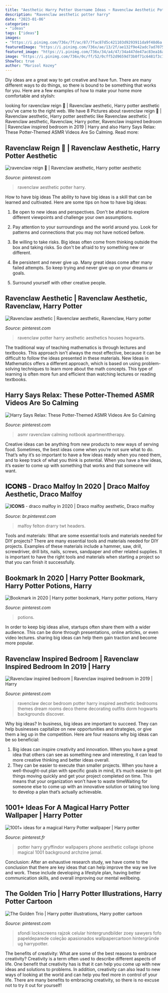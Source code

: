 ```yaml
---
title: "Aesthetic Harry Potter Username Ideas ~ Ravenclaw Aesthetic Potter Harry"
description: "Ravenclaw aesthetic potter harry"
date: "2023-01-06"
categories:
- "ideas"
tags: ["ideas"]
images:
- "https://i.pinimg.com/736x/7f/ac/87/7fac87d5c421103d9293911da9f48d6a.jpg"
featuredImage: "https://i.pinimg.com/736x/ae/13/2f/ae132f9e42adc7ad7075111f2535e8fb--ravenclaw-aesthetics.jpg"
featured_image: "https://i.pinimg.com/736x/34/a4/47/34a447de47ac83ea16afc1cacf353bb4.jpg"
image: "https://i.pinimg.com/736x/0c/ff/52/0cff52d9659d73b0f71c6481f3c16e9b.jpg"
ShowToc: true
author: "Marisol Kozey"
---
```



Diy ideas are a great way to get creative and have fun. There are many different ways to do things, so there is bound to be something that works for you. Here are a few examples of how to make your home more comfortable and stylish: 

	

		
looking for ravenclaw reign 💎 | Ravenclaw aesthetic, Harry potter aesthetic you've came to the right web. We have 8 Pictures about ravenclaw reign 💎 | Ravenclaw aesthetic, Harry potter aesthetic like Ravenclaw aesthetic | Ravenclaw aesthetic, Ravenclaw, Harry potter, Ravenclaw inspired bedroom | Ravenclaw inspired bedroom in 2019 | Harry and also Harry Says Relax: These Potter-Themed ASMR Videos Are So Calming. Read more:
		
    
## Ravenclaw Reign 💎 | Ravenclaw Aesthetic, Harry Potter Aesthetic

<img loading=lazy src="https://i.pinimg.com/736x/7f/ac/87/7fac87d5c421103d9293911da9f48d6a.jpg" onerror="this.onerror=null;this.src='https://tse1.mm.bing.net/th?id=OIP.0uOt1d_QrYooYuzUjUwwPgHaKH&amp;pid=15.1';" alt="ravenclaw reign 💎 | Ravenclaw aesthetic, Harry potter aesthetic">

_Source: pinterest.com_

>ravenclaw aesthetic potter harry. 

	

How to have big ideas
The ability to have big ideas is a skill that can be learned and cultivated. Here are some tips on how to have big ideas:
1. Be open to new ideas and perspectives. Don't be afraid to explore different viewpoints and challenge your own assumptions.

2. Pay attention to your surroundings and the world around you. Look for patterns and connections that you may not have noticed before.

3. Be willing to take risks. Big ideas often come from thinking outside the box and taking risks. So don't be afraid to try something new or different.

4. Be persistent and never give up. Many great ideas come after many failed attempts. So keep trying and never give up on your dreams or goals.

5. Surround yourself with other creative people.

    
## Ravenclaw Aesthetic | Ravenclaw Aesthetic, Ravenclaw, Harry Potter

<img loading=lazy src="https://i.pinimg.com/736x/ae/13/2f/ae132f9e42adc7ad7075111f2535e8fb--ravenclaw-aesthetics.jpg" onerror="this.onerror=null;this.src='https://tse2.mm.bing.net/th?id=OIP.Ak0UWcG2uZh96czV0W5_5QHaLH&amp;pid=15.1';" alt="Ravenclaw aesthetic | Ravenclaw aesthetic, Ravenclaw, Harry potter">

_Source: pinterest.com_

>ravenclaw potter harry aesthetic aesthetics houses hogwarts. 

	

The traditional way of teaching mathematics is through lectures and textbooks. This approach isn't always the most effective, because it can be difficult to follow the ideas presented in these materials. New Ideas in Mathematics offers a different approach, which is based on using problem-solving techniques to learn more about the math concepts. This type of learning is often more fun and efficient than watching lectures or reading textbooks.

    
## Harry Says Relax: These Potter-Themed ASMR Videos Are So Calming

<img loading=lazy src="https://i.pinimg.com/736x/74/05/ea/7405eaa3a27f0a1475bfb513da6ddf8f.jpg" onerror="this.onerror=null;this.src='https://tse4.mm.bing.net/th?id=OIP.ZNWIk1ddWtM7GCm_G7dnPwHaEJ&amp;pid=15.1';" alt="Harry Says Relax: These Potter-Themed ASMR Videos Are So Calming">

_Source: pinterest.com_

>asmr ravenclaw calming notbook apartmenttherapy. 

	

Creative ideas can be anything from new products to new ways of serving food. Sometimes, the best ideas come when you’re not sure what to do. That’s why it’s so important to have a few ideas ready when you need them, and to keep track of what you think is potential. When you have a few ideas, it’s easier to come up with something that works and that someone will want.

    
## 𝐈𝐂𝐎𝐍𝐒 - Draco Malfoy In 2020 | Draco Malfoy Aesthetic, Draco Malfoy

<img loading=lazy src="https://i.pinimg.com/736x/0c/ff/52/0cff52d9659d73b0f71c6481f3c16e9b.jpg" onerror="this.onerror=null;this.src='https://tse2.mm.bing.net/th?id=OIP.9MeZwbiAnbNsoPWVT7lCzQHaHa&amp;pid=15.1';" alt="𝐈𝐂𝐎𝐍𝐒 - draco malfoy in 2020 | Draco malfoy aesthetic, Draco malfoy">

_Source: br.pinterest.com_

>malfoy felton drarry twt headers. 

	

Tools and materials: What are some essential tools and materials needed for DIY projects?
There are many essential tools and materials needed for DIY projects. Examples of these materials include a hammer, saw, drill, screwdriver, drill bits, nails, screws, sandpaper and other related supplies. It is important to have the right tools and materials when starting a project so that you can finish it successfully.

    
## Bookmark In 2020 | Harry Potter Bookmark, Harry Potter Potions, Harry

<img loading=lazy src="https://i.pinimg.com/736x/34/a4/47/34a447de47ac83ea16afc1cacf353bb4.jpg" onerror="this.onerror=null;this.src='https://tse1.mm.bing.net/th?id=OIP.gI26Qw0BvfKvDgIvAEqyPAHaJ3&amp;pid=15.1';" alt="Bookmark in 2020 | Harry potter bookmark, Harry potter potions, Harry">

_Source: pinterest.com_

>potions. 

	

In order to keep big ideas alive, startups often share them with a wider audience. This can be done through presentations, online articles, or even video lectures. sharing big ideas can help them gain traction and become more popular.

    
## Ravenclaw Inspired Bedroom | Ravenclaw Inspired Bedroom In 2019 | Harry

<img loading=lazy src="https://i.pinimg.com/736x/d1/6f/75/d16f7558e9a92bc08e10369c019a1702--ravenclaw.jpg?b=t" onerror="this.onerror=null;this.src='https://tse3.mm.bing.net/th?id=OIP.BhZCRlo5Q3cQVRdQKGNkBAHaJ3&amp;pid=15.1';" alt="Ravenclaw inspired bedroom | Ravenclaw inspired bedroom in 2019 | Harry">

_Source: pinterest.com_

>ravenclaw decor bedroom potter harry inspired aesthetic bedrooms themes dream rooms deco theme decorating outfits dorm hogwarts backgrounds discover. 

	

Why big ideas?
In business, big ideas are important to succeed. They can help businesses capitalize on new opportunities and strategies, or give them a leg up in the competition. Here are four reasons why big ideas can be so beneficial: 
1) Big ideas can inspire creativity and innovation. When you have a great idea that others can see as something new and interesting, it can lead to more creative thinking and better ideas overall. 
2) They can be easier to execute than smaller projects. When you have a well-thought-out plan with specific goals in mind, it’s much easier to get things moving quickly and get your project completed on time. This means that your organization won’t have to waste timeWaiting for someone else to come up with an innovative solution or taking too long to develop a plan that’s actually achievable.

    
## 1001+ Ideas For A Magical Harry Potter Wallpaper | Harry Potter

<img loading=lazy src="https://i.pinimg.com/736x/f3/ec/ec/f3ececd907b808de1b941af442d5bc5f.jpg" onerror="this.onerror=null;this.src='https://tse3.mm.bing.net/th?id=OIP.ile7SIBZS9maPhqwi2k-EAHaNQ&amp;pid=15.1';" alt="1001+ ideas for a magical Harry Potter wallpaper | Harry potter">

_Source: pinterest.fr_

>potter harry gryffindor wallpapers phone aesthetic collage iphone magical 1001 background archzine jamal. 

	

Conclusion:
After an exhaustive research study, we have come to the conclusion that there are key ideas that can help improve the way we live and work. These include developing a lifestyle plan, having better communication skills, and overall improving our mental wellbeing.

    
## The Golden Trio | Harry Potter Illustrations, Harry Potter Cartoon

<img loading=lazy src="https://i.pinimg.com/736x/0a/17/b6/0a17b63fdb4d3c4cfb25a67c4c5161b9.jpg" onerror="this.onerror=null;this.src='https://tse1.mm.bing.net/th?id=OIP.9UojE69IT6HBBHWO1A8vOQHaNL&amp;pid=15.1';" alt="The Golden Trio | Harry potter illustrations, Harry potter cartoon">

_Source: pinterest.com_

>sfondi lockscreens rajzok celular hintergrundbilder zoey sawyers fofo papeldeparede coleção apasionados wallpapercartoon hintergründe ug harrypotter. 

	

The benefits of creativity: What are some of the best reasons to embrace creativity?
Creativity is a term often used to describe different aspects of life. One benefit that creativity has is that it can help you come up with new ideas and solutions to problems. In addition, creativity can also lead to new ways of looking at the world and can help you feel more in control of your life. There are many benefits to embracing creativity, so there is no excuse not to try it out for yourself!

